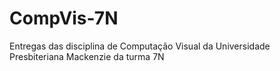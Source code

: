 # CompVis-7N



Entregas das disciplina de Computação Visual da Universidade Presbiteriana Mackenzie da turma 7N
